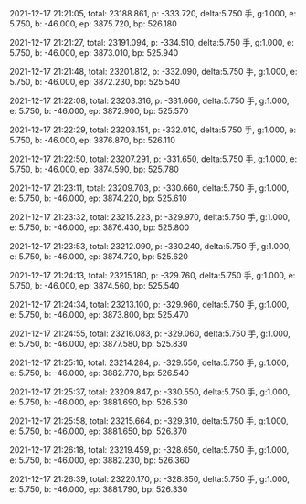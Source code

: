 2021-12-17 21:21:05, total: 23188.861, p: -333.720, delta:5.750 手, g:1.000, e: 5.750, b: -46.000, ep: 3875.720, bp: 526.180

2021-12-17 21:21:27, total: 23191.094, p: -334.510, delta:5.750 手, g:1.000, e: 5.750, b: -46.000, ep: 3873.010, bp: 525.940

2021-12-17 21:21:48, total: 23201.812, p: -332.090, delta:5.750 手, g:1.000, e: 5.750, b: -46.000, ep: 3872.230, bp: 525.540

2021-12-17 21:22:08, total: 23203.316, p: -331.660, delta:5.750 手, g:1.000, e: 5.750, b: -46.000, ep: 3872.900, bp: 525.570

2021-12-17 21:22:29, total: 23203.151, p: -332.010, delta:5.750 手, g:1.000, e: 5.750, b: -46.000, ep: 3876.870, bp: 526.110

2021-12-17 21:22:50, total: 23207.291, p: -331.650, delta:5.750 手, g:1.000, e: 5.750, b: -46.000, ep: 3874.590, bp: 525.780

2021-12-17 21:23:11, total: 23209.703, p: -330.660, delta:5.750 手, g:1.000, e: 5.750, b: -46.000, ep: 3874.220, bp: 525.610

2021-12-17 21:23:32, total: 23215.223, p: -329.970, delta:5.750 手, g:1.000, e: 5.750, b: -46.000, ep: 3876.430, bp: 525.800

2021-12-17 21:23:53, total: 23212.090, p: -330.240, delta:5.750 手, g:1.000, e: 5.750, b: -46.000, ep: 3874.720, bp: 525.620

2021-12-17 21:24:13, total: 23215.180, p: -329.760, delta:5.750 手, g:1.000, e: 5.750, b: -46.000, ep: 3874.560, bp: 525.540

2021-12-17 21:24:34, total: 23213.100, p: -329.960, delta:5.750 手, g:1.000, e: 5.750, b: -46.000, ep: 3873.800, bp: 525.470

2021-12-17 21:24:55, total: 23216.083, p: -329.060, delta:5.750 手, g:1.000, e: 5.750, b: -46.000, ep: 3877.580, bp: 525.830

2021-12-17 21:25:16, total: 23214.284, p: -329.550, delta:5.750 手, g:1.000, e: 5.750, b: -46.000, ep: 3882.770, bp: 526.540

2021-12-17 21:25:37, total: 23209.847, p: -330.550, delta:5.750 手, g:1.000, e: 5.750, b: -46.000, ep: 3881.690, bp: 526.530

2021-12-17 21:25:58, total: 23215.664, p: -329.310, delta:5.750 手, g:1.000, e: 5.750, b: -46.000, ep: 3881.650, bp: 526.370

2021-12-17 21:26:18, total: 23219.459, p: -328.650, delta:5.750 手, g:1.000, e: 5.750, b: -46.000, ep: 3882.230, bp: 526.360

2021-12-17 21:26:39, total: 23220.170, p: -328.850, delta:5.750 手, g:1.000, e: 5.750, b: -46.000, ep: 3881.790, bp: 526.330